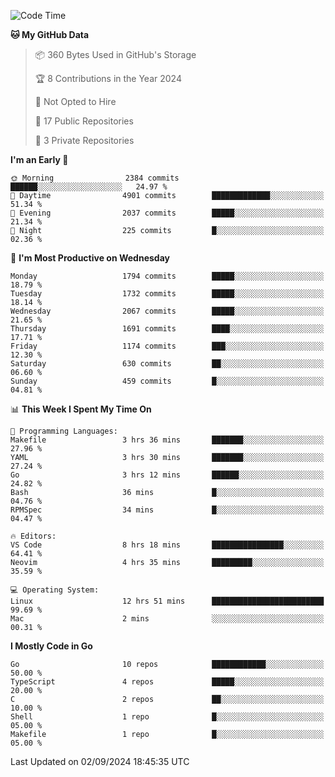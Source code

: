 <!--START_SECTION:waka-->
![Code Time](http://img.shields.io/badge/Code%20Time-858%20hrs%2016%20mins-blue)

**🐱 My GitHub Data** 

> 📦 360 Bytes Used in GitHub's Storage 
 > 
> 🏆 8 Contributions in the Year 2024
 > 
> 🚫 Not Opted to Hire
 > 
> 📜 17 Public Repositories 
 > 
> 🔑 3 Private Repositories 
 > 
**I'm an Early 🐤** 

```text
🌞 Morning                2384 commits        ██████░░░░░░░░░░░░░░░░░░░   24.97 % 
🌆 Daytime                4901 commits        █████████████░░░░░░░░░░░░   51.34 % 
🌃 Evening                2037 commits        █████░░░░░░░░░░░░░░░░░░░░   21.34 % 
🌙 Night                  225 commits         █░░░░░░░░░░░░░░░░░░░░░░░░   02.36 % 
```
📅 **I'm Most Productive on Wednesday** 

```text
Monday                   1794 commits        █████░░░░░░░░░░░░░░░░░░░░   18.79 % 
Tuesday                  1732 commits        █████░░░░░░░░░░░░░░░░░░░░   18.14 % 
Wednesday                2067 commits        █████░░░░░░░░░░░░░░░░░░░░   21.65 % 
Thursday                 1691 commits        ████░░░░░░░░░░░░░░░░░░░░░   17.71 % 
Friday                   1174 commits        ███░░░░░░░░░░░░░░░░░░░░░░   12.30 % 
Saturday                 630 commits         ██░░░░░░░░░░░░░░░░░░░░░░░   06.60 % 
Sunday                   459 commits         █░░░░░░░░░░░░░░░░░░░░░░░░   04.81 % 
```


📊 **This Week I Spent My Time On** 

```text
💬 Programming Languages: 
Makefile                 3 hrs 36 mins       ███████░░░░░░░░░░░░░░░░░░   27.96 % 
YAML                     3 hrs 30 mins       ███████░░░░░░░░░░░░░░░░░░   27.24 % 
Go                       3 hrs 12 mins       ██████░░░░░░░░░░░░░░░░░░░   24.82 % 
Bash                     36 mins             █░░░░░░░░░░░░░░░░░░░░░░░░   04.76 % 
RPMSpec                  34 mins             █░░░░░░░░░░░░░░░░░░░░░░░░   04.47 % 

🔥 Editors: 
VS Code                  8 hrs 18 mins       ████████████████░░░░░░░░░   64.41 % 
Neovim                   4 hrs 35 mins       █████████░░░░░░░░░░░░░░░░   35.59 % 

💻 Operating System: 
Linux                    12 hrs 51 mins      █████████████████████████   99.69 % 
Mac                      2 mins              ░░░░░░░░░░░░░░░░░░░░░░░░░   00.31 % 
```

**I Mostly Code in Go** 

```text
Go                       10 repos            ████████████░░░░░░░░░░░░░   50.00 % 
TypeScript               4 repos             █████░░░░░░░░░░░░░░░░░░░░   20.00 % 
C                        2 repos             ██░░░░░░░░░░░░░░░░░░░░░░░   10.00 % 
Shell                    1 repo              █░░░░░░░░░░░░░░░░░░░░░░░░   05.00 % 
Makefile                 1 repo              █░░░░░░░░░░░░░░░░░░░░░░░░   05.00 % 
```




 Last Updated on 02/09/2024 18:45:35 UTC
<!--END_SECTION:waka-->
